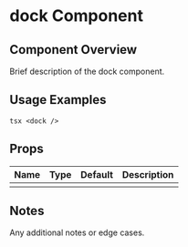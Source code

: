 # dock Component

## Component Overview

Brief description of the dock component.

## Usage Examples

`tsx
<dock />
`

## Props

| Name | Type | Default | Description |
| ---- | ---- | ------- | ----------- |
|      |      |         |             |

## Notes

Any additional notes or edge cases.
